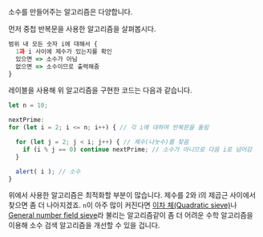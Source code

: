 소수를 만들어주는 알고리즘은 다양합니다.

먼저 중첩 반복문을 사용한 알고리즘을 살펴봅시다.

```js
범위 내 모든 숫자 i에 대해서 {
  1과 i 사이에 제수가 있는지를 확인
  있으면 => 소수가 아님
  없으면 => 소수이므로 출력해줌
}
```

레이블을 사용해 위 알고리즘을 구현한 코드는 다음과 같습니다.

```js run
let n = 10;

nextPrime:
for (let i = 2; i <= n; i++) { // 각 i에 대하여 반복문을 돌림

  for (let j = 2; j < i; j++) { // 제수(나눗수)를 찾음
    if (i % j == 0) continue nextPrime; // 소수가 아니므로 다음 i로 넘어감
  }

  alert( i ); // 소수
}
```

위에서 사용한 알고리즘은 최적화할 부분이 많습니다. 제수를 2와 i의 제곱근 사이에서 찾으면 좀 더 나아지겠죠. `n`이 아주 많이 커진다면 [이차 체(Quadratic sieve)](https://ko.wikipedia.org/wiki/%EC%9D%B4%EC%B0%A8_%EC%B2%B4)나 [General number field sieve](https://en.wikipedia.org/wiki/General_number_field_sieve)라 불리는 알고리즘같이 좀 더 어려운 수학 알고리즘을 이용해 소수 검색 알고리즘을 개선할 수 있을 겁니다. 
